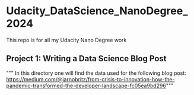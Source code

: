 # Udacity_DataScience_NanoDegree_2024
This repo is for all my Udacity Nano Degree work

## Project 1: Writing a Data Science Blog Post
""" In this directory one will find the data used for the following blog post:
https://medium.com/@jarnobritz/from-crisis-to-innovation-how-the-pandemic-transformed-the-developer-landscape-fc05ea9bd296"""